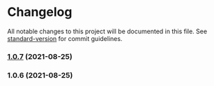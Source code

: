 # Changelog

All notable changes to this project will be documented in this file. See [standard-version](https://github.com/conventional-changelog/standard-version) for commit guidelines.

### [1.0.7](https://github.com/pontem-network/pontem-types/compare/v1.0.6...v1.0.7) (2021-08-25)

### 1.0.6 (2021-08-25)
